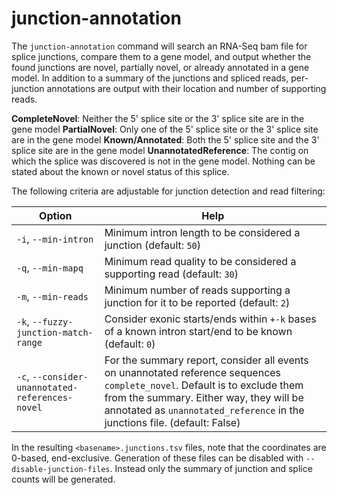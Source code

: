# junction-annotation

The `junction-annotation` command will search an RNA-Seq bam file for splice junctions, compare them to a gene model, and output whether the found junctions are novel, partially novel, or already annotated in a gene model. In addition to a summary of the junctions and spliced reads, per-junction annotations are output with their location and number of supporting reads.

**CompleteNovel**: Neither the 5' splice site or the 3' splice site are in the gene model
**PartialNovel**: Only one of the 5' splice site or the 3' splice site are in the gene model
**Known/Annotated**: Both the 5' splice site and the 3' splice site are in the gene model
**UnannotatedReference**: The contig on which the splice was discovered is not in the gene model. Nothing can be stated about the known or novel status of this splice.

The following criteria are adjustable for junction detection and read filtering:

| Option                               | Help                                                                                                  |
| ------------------------------------ | ----------------------------------------------------------------------------------------------------- |
| `-i`, `--min-intron`                            | Minimum intron length to be considered a junction (default: `50`)                                     |
| `-q`, `--min-mapq`                              | Minimum read quality to be considered a supporting read (default: `30`)                               |
| `-m`, `--min-reads`                             | Minimum number of reads supporting a junction for it to be reported (default: `2`)                    |
| `-k`, `--fuzzy-junction-match-range`            | Consider exonic starts/ends within `+-k` bases of a known intron start/end to be known (default: `0`) |
| `-c`, `--consider-unannotated-references-novel` | For the summary report, consider all events on unannotated reference sequences `complete_novel`. Default is to exclude them from the summary. Either way, they will be annotated as `unannotated_reference` in the junctions file. (default: False) |

In the resulting `<basename>.junctions.tsv` files, note that the coordinates are 0-based, end-exclusive. Generation of these files can be disabled with `--disable-junction-files`. Instead only the summary of junction and splice counts will be generated.
